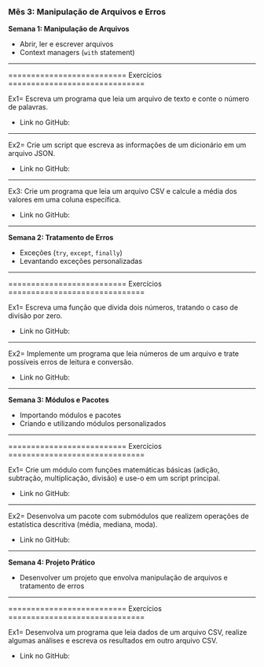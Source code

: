 ### **Mês 3: Manipulação de Arquivos e Erros**

**Semana 1: Manipulação de Arquivos**

- Abrir, ler e escrever arquivos
- Context managers (`with` statement)

---

========================== Exercícios ==============================

Ex1= Escreva um programa que leia um arquivo de texto e conte o número de palavras.

- Link no GitHub:

---

Ex2= Crie um script que escreva as informações de um dicionário em um arquivo JSON.

- Link no GitHub:

---

Ex3: Crie um programa que leia um arquivo CSV e calcule a média dos valores em uma coluna específica.

- Link no GitHub:

---

**Semana 2: Tratamento de Erros**

- Exceções (`try`, `except`, `finally`)
- Levantando exceções personalizadas

---

========================== Exercícios ==============================

Ex1= Escreva uma função que divida dois números, tratando o caso de divisão por zero.

- Link no GitHub:

---

Ex2= Implemente um programa que leia números de um arquivo e trate possíveis erros de leitura e conversão.

- Link no GitHub:

---

**Semana 3: Módulos e Pacotes**

- Importando módulos e pacotes
- Criando e utilizando módulos personalizados

---

========================== Exercícios ==============================

Ex1= Crie um módulo com funções matemáticas básicas (adição, subtração, multiplicação, divisão) e use-o em um script principal.

- Link no GitHub:

---

Ex2= Desenvolva um pacote com submódulos que realizem operações de estatística descritiva (média, mediana, moda).

- Link no GitHub:

---

**Semana 4: Projeto Prático**

- Desenvolver um projeto que envolva manipulação de arquivos e tratamento de erros

---

========================== Exercícios ==============================

Ex1= Desenvolva um programa que leia dados de um arquivo CSV, realize algumas análises e escreva os resultados em outro arquivo CSV.

- Link no GitHub: